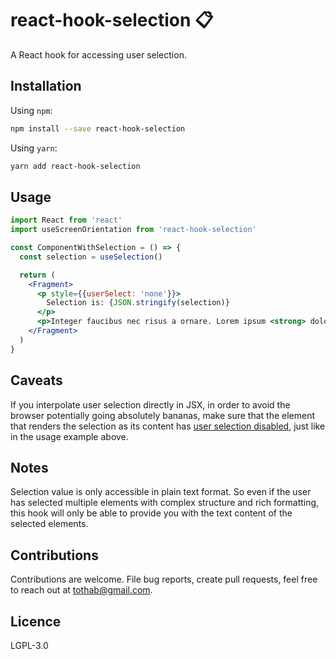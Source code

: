 # react-hook-selection :clipboard:

A React hook for accessing user selection.

## Installation

Using `npm`:

```sh
npm install --save react-hook-selection
```

Using `yarn`:

```sh
yarn add react-hook-selection
```

## Usage

```jsx
import React from 'react'
import useScreenOrientation from 'react-hook-selection'

const ComponentWithSelection = () => {
  const selection = useSelection()

  return (
    <Fragment>
      <p style={{userSelect: 'none'}}>
        Selection is: {JSON.stringify(selection)}
      </p>
      <p>Integer faucibus nec risus a ornare. Lorem ipsum <strong> dolor sit amet</strong>, consectetur adipiscing elit. Donec et purus sit amet lacus vulputate ultricies. Donec tincidunt, urna vitae sollicitudin mattis, erat massa placerat lorem, ut pharetra nulla dolor ullamcorper felis. Suspendisse id lectus sit amet <a href="https://npmjs.com">dolor egestas rhoncus</a> id non dui. Pellentesque sed rhoncus turpis, sed efficitur lacus. Aliquam erat volutpat. Morbi ornare pulvinar libero vitae maximus. Aliquam erat volutpat. Nam consequat augue vel eros tincidunt aliquam. In sodales pretium pulvinar. Donec in hendrerit urna. Mauris pharetra diam at justo porta viverra. Sed ipsum mauris, imperdiet et turpis sed, suscipit vestibulum neque. Sed auctor tortor vitae tellus feugiat, sit amet tincidunt lectus ultrices.</p>
    </Fragment>
  )
}
```

## Caveats

If you interpolate user selection directly in JSX, in order to avoid the browser potentially going absolutely bananas, make sure that the element that renders the selection as its content has [user selection disabled](https://developer.mozilla.org/en-US/docs/Web/CSS/user-select), just like in the usage example above.

## Notes

Selection value is only accessible in plain text format. So even if the user has selected multiple elements with complex structure and rich formatting, this hook will only be able to provide you with the text content of the selected elements. 

## Contributions

Contributions are welcome. File bug reports, create pull requests, feel free to reach out at tothab@gmail.com.

## Licence

LGPL-3.0
